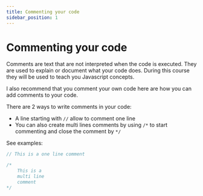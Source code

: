 ```yaml
---
title: Commenting your code 
sidebar_position: 1
---
```


# Commenting your code 
Comments are text that are not interpreted when the code is executed. They are used to explain or document what your code does. During this course they will be used to teach you Javascript concepts.

I also recommend that you comment your own code here are how you can add comments to your code.

There are 2 ways to write comments in your code: 
- A line starting with `//` allow to comment one line
- You can also create multi lines comments by using `/*` to start commenting and close the comment by `*/`

See examples: 

```js {monaco-run}
// This is a one line comment

/* 
    This is a 
    multi line 
    comment
*/ 
```

